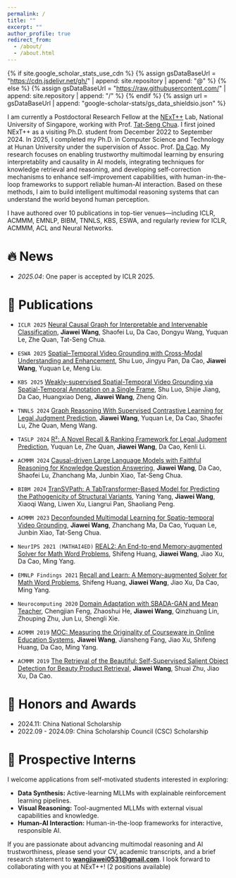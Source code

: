 ```yaml
---
permalink: /
title: ""
excerpt: ""
author_profile: true
redirect_from: 
  - /about/
  - /about.html
---
```


{% if site.google_scholar_stats_use_cdn %}
{% assign gsDataBaseUrl = "https://cdn.jsdelivr.net/gh/" | append: site.repository | append: "@" %}
{% else %}
{% assign gsDataBaseUrl = "https://raw.githubusercontent.com/" | append: site.repository | append: "/" %}
{% endif %}
{% assign url = gsDataBaseUrl | append: "google-scholar-stats/gs_data_shieldsio.json" %}

<span class='anchor' id='about-me'></span>

I am currently a Postdoctoral Research Fellow at the [NExT++](https://www.nextcenter.org) Lab, National University of Singapore, working with Prof. [Tat-Seng Chua](https://www.comp.nus.edu.sg/cs/people/chuats/). I first joined NExT++ as a visiting Ph.D. student from December 2022 to September 2024. In 2025, I completed my Ph.D. in Computer Science and Technology at Hunan University under the supervision of Assoc. Prof. [Da Cao](https://sites.google.com/view/caoda). My research focuses on enabling trustworthy multimodal learning by ensuring interpretablity and causality in AI models, integrating techniques for knowledge retrieval and reasoning, and developing self-correction mechanisms to enhance self-improvement capabilities, with human-in-the-loop frameworks to support reliable human-AI interaction. Based on these methods, I aim to build intelligent multimodal reasoning systems that can understand the world beyond human perception.

I have authored over 10 publications in top-tier venues—including ICLR, ACMMM, EMNLP, BIBM, TNNLS, KBS, ESWA, and regularly review for ICLR, ACMMM, ACL and Neural Networks.

# 🔥 News

- *2025.04*: One paper is accepted by ICLR 2025.

# 📝 Publications

- ``ICLR 2025`` [Neural Causal Graph for Interpretable and Intervenable Classification](https://openreview.net/forum?id=nmvmPIi185), **Jiawei Wang**, Shaofei Lu, Da Cao, Dongyu Wang, Yuquan Le, Zhe Quan, Tat-Seng Chua.

- ``ESWA 2025`` [Spatial–Temporal Video Grounding with Cross-Modal Understanding and Enhancement](https://www.sciencedirect.com/science/article/pii/S0957417425002726), Shu Luo, Jingyu Pan, Da Cao, **Jiawei Wang**, Yuquan Le, Meng Liu.

- ``KBS 2025`` [Weakly-supervised Spatial-Temporal Video Grounding via Spatial-Temporal Annotation on a Single Frame](https://www.sciencedirect.com/science/article/pii/S0950705125002473), Shu Luo, Shijie Jiang, Da Cao, Huangxiao Deng, **Jiawei Wang**, Zheng Qin.

- ``TNNLS 2024`` [Graph Reasoning With Supervised Contrastive Learning for Legal Judgment Prediction](https://ieeexplore.ieee.org/document/10378955), **Jiawei Wang**, Yuquan Le, Da Cao, Shaofei Lu, Zhe Quan, Meng Wang.

- ``TASLP 2024`` [R²: A Novel Recall & Ranking Framework for Legal Judgment Prediction](https://ieeexplore.ieee.org/document/10439618), Yuquan Le, Zhe Quan, **Jiawei Wang**, Da Cao, Kenli Li.

- ``ACMMM 2024`` [Causal-driven Large Language Models with Faithful Reasoning for Knowledge Question Answering](https://dl.acm.org/doi/10.1145/3664647.3681263), **Jiawei Wang**, Da Cao, Shaofei Lu, Zhanchang Ma, Junbin Xiao, Tat-Seng Chua.

- ``BIBM 2024`` [TranSVPath: A TabTransformer-Based Model for Predicting the Pathogenicity of Structural Variants](https://ieeexplore.ieee.org/document/10822287), Yaning Yang, **Jiawei Wang**, Xiaoqi Wang, Liwen Xu, Liangrui Pan, Shaoliang Peng.
  
- ``ACMMM 2023`` [Deconfounded Multimodal Learning for Spatio-temporal Video Grounding](https://dl.acm.org/doi/10.1145/3581783.3613822), **Jiawei Wang**, Zhanchang Ma, Da Cao, Yuquan Le, Junbin Xiao, Tat-Seng Chua.

- ``NeurIPS 2021 (MATHAI4ED)`` [REAL2: An End-to-end Memory-augmented Solver for Math Word Problems](https://neurips.cc/virtual/2021/33827), Shifeng Huang, **Jiawei Wang**, Jiao Xu, Da Cao, Ming Yang.

- ``EMNLP Findings 2021`` [Recall and Learn: A Memory-augmented Solver for Math Word Problems](https://aclanthology.org/2021.findings-emnlp.68/), Shifeng Huang, **Jiawei Wang**, Jiao Xu, Da Cao, Ming Yang.

- ``Neurocomputing 2020`` [Domain Adaptation with SBADA-GAN and Mean Teacher](https://www.sciencedirect.com/science/article/pii/S0925231219304941), Chengjian Feng, Zhaoshui He, **Jiawei Wang**, Qinzhuang Lin, Zhouping Zhu, Jun Lu, Shengli Xie.

- ``ACMMM 2019`` [MOC: Measuring the Originality of Courseware in Online Education Systems](https://dl.acm.org/doi/10.1145/3343031.3351087), **Jiawei Wang**, Jiansheng Fang, Jiao Xu, Shifeng Huang, Da Cao, Ming Yang.

- ``ACMMM 2019`` [The Retrieval of the Beautiful: Self-Supervised Salient Object Detection for Beauty Product Retrieval](https://dl.acm.org/doi/10.1145/3343031.3356059), **Jiawei Wang**, Shuai Zhu, Jiao Xu, Da Cao.

# 🥇 Honors and Awards
- 2024.11: China National Scholarship
- 2022.09 - 2024.09: China Scholarship Council (CSC) Scholarship

# 🎉 Prospective Interns

I welcome applications from self-motivated students interested in exploring:

- **Data Synthesis:** Active-learning MLLMs with explainable reinforcement learning pipelines.
- **Visual Reasoning:** Tool-augmented MLLMs with external visual capabilities and knowledge.
- **Human-AI Interaction:** Human-in-the-loop frameworks for interactive, responsible AI.

If you are passionate about advancing multimodal reasoning and AI trustworthiness, please send your CV, academic transcripts, and a brief research statement to **[wangjiawei0531@gmail.com](mailto:wangjiawei0531@gmail.com)**. I look forward to collaborating with you at NExT++! (2 positions available)